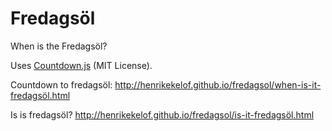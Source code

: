 Fredagsöl
=========

When is the Fredagsöl?

Uses [Countdown.js](http://countdownjs.org/) (MIT License).

Countdown to fredagsöl:
http://henrikekelof.github.io/fredagsol/when-is-it-fredagsöl.html

Is is fredagsöl?
http://henrikekelof.github.io/fredagsol/is-it-fredagsöl.html
